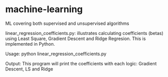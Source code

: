 # machine-learning
ML covering both supervised and unsupervised algorithms

linear_regression_coefficients.py: illustrates calculating coefficients (betas) using Least Square, Gradient Descent and Ridge Regresion.  This is implemented in Python.

Usage: python linear_regression_coefficients.py

Output: This program will print the coefficients with each logic: Gradient Descent, LS and Ridge
